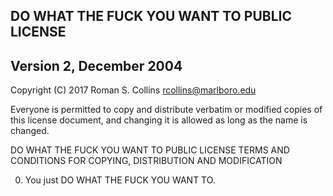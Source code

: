 ##          DO WHAT THE FUCK YOU WANT TO PUBLIC LICENSE
##                  Version 2, December 2004

Copyright (C) 2017 Roman S. Collins <rcollins@marlboro.edu>

Everyone is permitted to copy and distribute verbatim or modified
copies of this license document, and changing it is allowed as long
as the name is changed.

DO WHAT THE FUCK YOU WANT TO PUBLIC LICENSE
TERMS AND CONDITIONS FOR COPYING, DISTRIBUTION AND MODIFICATION

0. You just DO WHAT THE FUCK YOU WANT TO.
